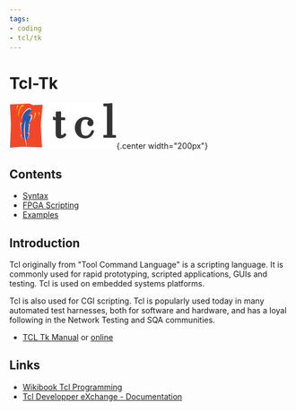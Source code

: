 ```yaml
---
tags:
- coding
- tcl/tk
---
```

# Tcl-Tk

![](img/logo.svg){.center width="200px"}

## Contents

- [Syntax](syntax.md)
- [FPGA Scripting](fpga_scripting.md)
- [Examples](examples.md)

## Introduction

Tcl originally from "Tool Command Language" is a scripting language. It is commonly used for rapid prototyping, scripted applications, GUIs and testing. Tcl is used on embedded systems platforms.

Tcl is also used for CGI scripting. Tcl is popularly used today in many automated test harnesses, both for software and hardware, and has a loyal following in the Network Testing and SQA communities.

- [TCL Tk Manual](docs/tcl-tk-manual.pdf) or  [online](http://tcl.sourceforge.net/engManual.pdf)

## Links

- [Wikibook Tcl Programming](http://en.wikibooks.org/wiki/Programming:Tcl)
- [Tcl Developper eXchange - Documentation](http://www.tcl.tk/doc/)
